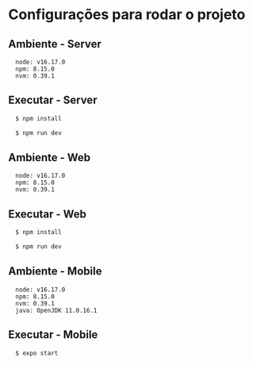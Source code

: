 # Configurações para rodar o projeto

## Ambiente - Server

```
  node: v16.17.0
  npm: 8.15.0
  nvm: 0.39.1
```

## Executar - Server

```sh
  $ npm install
```

```sh
  $ npm run dev
```

## Ambiente - Web

```
  node: v16.17.0
  npm: 8.15.0
  nvm: 0.39.1
```

## Executar - Web

```sh
  $ npm install
```

```sh
  $ npm run dev
```

## Ambiente - Mobile

```
  node: v16.17.0
  npm: 8.15.0
  nvm: 0.39.1
  java: OpenJDK 11.0.16.1
```

## Executar - Mobile

```sh
  $ expo start
```
